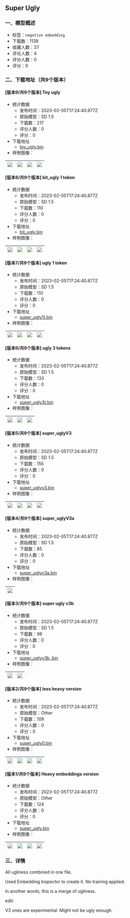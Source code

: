 ## Super Ugly
### 一、模型概述

- 标签：`negative embedding`
- 下载数：1139
- 收藏人数：37
- 评论人数：4
- 评分人数：0
- 评分：0

### 二、下载地址（共9个版本）

#### [版本9/共9个版本] Toy ugly

- 统计数据
  - 发布时间：2023-02-05T17:24:40.877Z
  - 原始模型：SD 1.5
  - 下载数：217
  - 评分人数：0
  - 评分：0
- 下载地址
  - [toy_ugly.bin](https://civitai.com/api/download/models/8057)
- 样例图像：

| <img src="https://image.civitai.com/xG1nkqKTMzGDvpLrqFT7WA/77d0b86f-a991-4ae0-868f-135f286fd100/width=450/75914.jpeg" /> | <img src="https://image.civitai.com/xG1nkqKTMzGDvpLrqFT7WA/1ad06101-2606-47d2-2320-07d96bcde800/width=450/75913.jpeg" /> | <img src="https://image.civitai.com/xG1nkqKTMzGDvpLrqFT7WA/7de66c1f-f5a2-4b40-4e9c-6be58c0cb000/width=450/75912.jpeg" /> | <img src="https://image.civitai.com/xG1nkqKTMzGDvpLrqFT7WA/ec0496df-e096-49f7-fadb-8cc3d7b5ed00/width=450/75911.jpeg" /> |
| ---- | ---- | ---- | ---- |

#### [版本8/共9个版本] bit_ugly 1 token

- 统计数据
  - 发布时间：2023-02-05T17:24:40.877Z
  - 原始模型：SD 1.5
  - 下载数：110
  - 评分人数：0
  - 评分：0
- 下载地址
  - [bit_ugly.bin](https://civitai.com/api/download/models/7963)
- 样例图像：

| <img src="https://image.civitai.com/xG1nkqKTMzGDvpLrqFT7WA/bc59bbae-c5d3-457f-8917-45e1329ee900/width=450/75049.jpeg" /> | <img src="https://image.civitai.com/xG1nkqKTMzGDvpLrqFT7WA/571023a6-38d0-4891-f566-93fe49f47d00/width=450/75048.jpeg" /> | <img src="https://image.civitai.com/xG1nkqKTMzGDvpLrqFT7WA/e59bfd53-1fdf-4892-94da-e0cb5a763700/width=450/75047.jpeg" /> | <img src="https://image.civitai.com/xG1nkqKTMzGDvpLrqFT7WA/9b19a395-fc36-4bb3-dae6-fbd18f159400/width=450/75046.jpeg" /> |
| ---- | ---- | ---- | ---- |

#### [版本7/共9个版本] ugly 1 token

- 统计数据
  - 发布时间：2023-02-05T17:24:40.877Z
  - 原始模型：SD 1.5
  - 下载数：110
  - 评分人数：0
  - 评分：0
- 下载地址
  - [super_ugly1t.bin](https://civitai.com/api/download/models/7745)
- 样例图像：

| <img src="https://image.civitai.com/xG1nkqKTMzGDvpLrqFT7WA/5fa0665b-15e5-4ef5-eee7-81588111dd00/width=450/72836.jpeg" /> | <img src="https://image.civitai.com/xG1nkqKTMzGDvpLrqFT7WA/dde30d16-3638-4cab-b5da-6af99bf93800/width=450/72835.jpeg" /> | <img src="https://image.civitai.com/xG1nkqKTMzGDvpLrqFT7WA/beed5919-1a9f-4669-67d0-4b985312f400/width=450/72834.jpeg" /> | <img src="https://image.civitai.com/xG1nkqKTMzGDvpLrqFT7WA/e1565cf1-10da-4fbc-6629-44f7c564dd00/width=450/72833.jpeg" /> |
| ---- | ---- | ---- | ---- |

#### [版本6/共9个版本] ugly 3 tokens

- 统计数据
  - 发布时间：2023-02-05T17:24:40.877Z
  - 原始模型：SD 1.5
  - 下载数：133
  - 评分人数：0
  - 评分：0
- 下载地址
  - [super_ugly3t.bin](https://civitai.com/api/download/models/7699)
- 样例图像：

| <img src="https://image.civitai.com/xG1nkqKTMzGDvpLrqFT7WA/5d3121a4-5da6-4d07-3cd8-66836fbb3c00/width=450/72347.jpeg" /> | <img src="https://image.civitai.com/xG1nkqKTMzGDvpLrqFT7WA/3b414caa-6ffc-4bd4-192f-7954646df900/width=450/72346.jpeg" /> | <img src="https://image.civitai.com/xG1nkqKTMzGDvpLrqFT7WA/226d0051-8566-437e-f1ac-46618e752d00/width=450/72345.jpeg" /> |
| ---- | ---- | ---- |

#### [版本5/共9个版本] super_uglyV3

- 统计数据
  - 发布时间：2023-02-05T17:24:40.877Z
  - 原始模型：SD 1.5
  - 下载数：155
  - 评分人数：0
  - 评分：0
- 下载地址
  - [super_uglyv3.bin](https://civitai.com/api/download/models/7563)
- 样例图像：

| <img src="https://image.civitai.com/xG1nkqKTMzGDvpLrqFT7WA/16874971-e4e2-4de5-a87e-079d07b5f400/width=450/70850.jpeg" /> | <img src="https://image.civitai.com/xG1nkqKTMzGDvpLrqFT7WA/b3fe31b5-d6e3-4051-b6d8-d049de10d800/width=450/70849.jpeg" /> | <img src="https://image.civitai.com/xG1nkqKTMzGDvpLrqFT7WA/3b255852-fd73-4237-bba9-34887ab19b00/width=450/70848.jpeg" /> | <img src="https://image.civitai.com/xG1nkqKTMzGDvpLrqFT7WA/83a9732f-a415-4c0e-a2ae-e229096c3c00/width=450/70847.jpeg" /> |
| ---- | ---- | ---- | ---- |

#### [版本4/共9个版本] super_uglyV3a 

- 统计数据
  - 发布时间：2023-02-05T17:24:40.877Z
  - 原始模型：SD 1.5
  - 下载数：85
  - 评分人数：0
  - 评分：0
- 下载地址
  - [super_uglyv3a.bin](https://civitai.com/api/download/models/7564)
- 样例图像：

| <img src="https://image.civitai.com/xG1nkqKTMzGDvpLrqFT7WA/c7748dde-c4b3-443d-e46f-211b8e245700/width=450/70851.jpeg" /> |
| ---- |

#### [版本3/共9个版本] super ugly v3b

- 统计数据
  - 发布时间：2023-02-05T17:24:40.877Z
  - 原始模型：SD 1.5
  - 下载数：96
  - 评分人数：0
  - 评分：0
- 下载地址
  - [super_uglyv3b .bin](https://civitai.com/api/download/models/7565)
- 样例图像：

| <img src="https://image.civitai.com/xG1nkqKTMzGDvpLrqFT7WA/1f9157a1-42e0-4006-90e3-72b061412a00/width=450/70853.jpeg" /> | <img src="https://image.civitai.com/xG1nkqKTMzGDvpLrqFT7WA/224c5bae-7e46-4190-27fb-5ce329c4d300/width=450/70852.jpeg" /> |
| ---- | ---- |

#### [版本2/共9个版本] less heavy version

- 统计数据
  - 发布时间：2023-02-05T17:24:40.877Z
  - 原始模型：Other
  - 下载数：109
  - 评分人数：0
  - 评分：0
- 下载地址
  - [super_ugly0.bin](https://civitai.com/api/download/models/7509)
- 样例图像：

| <img src="https://image.civitai.com/xG1nkqKTMzGDvpLrqFT7WA/8270af1d-09e9-4c6d-b68e-817985e07200/width=450/70280.jpeg" /> | <img src="https://image.civitai.com/xG1nkqKTMzGDvpLrqFT7WA/259d60ec-02ad-498c-bf77-dc58a6e53d00/width=450/70285.jpeg" /> | <img src="https://image.civitai.com/xG1nkqKTMzGDvpLrqFT7WA/85224735-64cb-495d-eed3-11dbd8550b00/width=450/70284.jpeg" /> | <img src="https://image.civitai.com/xG1nkqKTMzGDvpLrqFT7WA/037ef2b2-1842-4607-3a3a-60a1863f6a00/width=450/70283.jpeg" /> |
| ---- | ---- | ---- | ---- |

#### [版本1/共9个版本] Heavy embeddings version

- 统计数据
  - 发布时间：2023-02-05T17:24:40.877Z
  - 原始模型：Other
  - 下载数：124
  - 评分人数：0
  - 评分：0
- 下载地址
  - [super_ugly.bin](https://civitai.com/api/download/models/7510)
- 样例图像：

| <img src="https://image.civitai.com/xG1nkqKTMzGDvpLrqFT7WA/902fd81f-addf-4a3a-0740-51c922acad00/width=450/70290.jpeg" /> | <img src="https://image.civitai.com/xG1nkqKTMzGDvpLrqFT7WA/80f268a0-be6a-4c9a-e26e-a2c7100b0300/width=450/70289.jpeg" /> | <img src="https://image.civitai.com/xG1nkqKTMzGDvpLrqFT7WA/9a320596-95da-4fb9-740c-cd31681b0b00/width=450/70288.jpeg" /> | <img src="https://image.civitai.com/xG1nkqKTMzGDvpLrqFT7WA/0efbe568-cd8b-4e75-af24-b4d3c7741e00/width=450/70287.jpeg" /> |
| ---- | ---- | ---- | ---- |


### 三、详情
<p>All ugliness combined in one file.</p><p></p><p>Used Embedding Inspector to create it. No training applied.</p><p>In another words, this is a merge of ugliness.</p><p></p><p>edit:</p><p>V3 ones are experimental. Might not be ugly enough.</p>